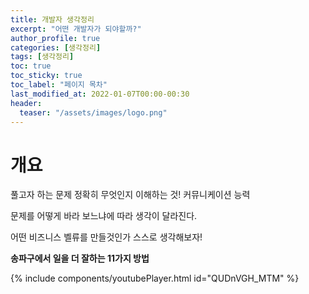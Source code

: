 ```yaml
---
title: 개발자 생각정리
excerpt: "어떤 개발자가 되야할까?"
author_profile: true
categories: [생각정리]
tags: [생각정리]
toc: true
toc_sticky: true
toc_label: "페이지 목차"
last_modified_at: 2022-01-07T00:00-00:30
header:
  teaser: "/assets/images/logo.png"
---
```


# 개요

풀고자 하는 문제 정확히 무엇인지 이해하는 것! 커뮤니케이션 능력

문제를 어떻게 바라 보느냐에 따라 생각이 달라진다.

어떤 비즈니스 벨류를 만들것인가 스스로 생각해보자!

**송파구에서 일을 더 잘하는 11가지 방법**

{% include components/youtubePlayer.html id="QUDnVGH_MTM" %}

